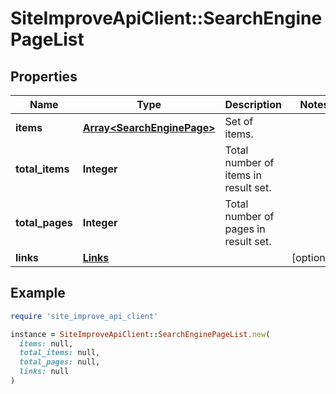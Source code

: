 # SiteImproveApiClient::SearchEnginePageList

## Properties

| Name | Type | Description | Notes |
| ---- | ---- | ----------- | ----- |
| **items** | [**Array&lt;SearchEnginePage&gt;**](SearchEnginePage.md) | Set of items. |  |
| **total_items** | **Integer** | Total number of items in result set. |  |
| **total_pages** | **Integer** | Total number of pages in result set. |  |
| **links** | [**Links**](Links.md) |  | [optional] |

## Example

```ruby
require 'site_improve_api_client'

instance = SiteImproveApiClient::SearchEnginePageList.new(
  items: null,
  total_items: null,
  total_pages: null,
  links: null
)
```

